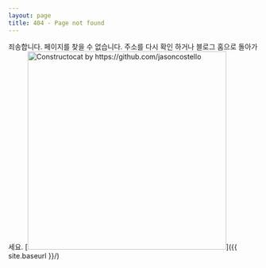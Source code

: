 ```yaml
---
layout: page
title: 404 - Page not found
---
```


죄송합니다. 페이지를 찾을 수 없습니다. 주소를 다시 확인 하거나 블로그 홈으로 돌아가세요.
[<img src="{{ site.baseurl }}/images/404.jpg" alt="Constructocat by https://github.com/jasoncostello" style="width: 400px;"/>]({{ site.baseurl }}/)
